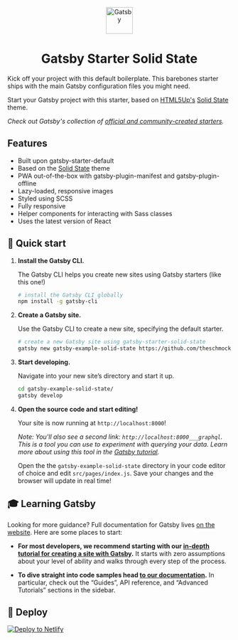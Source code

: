<p align="center">
  <a href="https://next.gatsbyjs.org">
    <img alt="Gatsby" src="https://www.gatsbyjs.org/monogram.svg" width="60" />
  </a>
</p>
<h1 align="center">
  Gatsby Starter Solid State
</h1>

Kick off your project with this default boilerplate. This barebones starter ships with the main Gatsby configuration files you might need. 

Start your Gatsby project with this starter, based on [HTML5Up's](https://html5up.net) [Solid State](https://html5up.net/solid-state) theme.

_Check out Gatsby's collection of [official and community-created starters](https://next.gatsbyjs.org/docs/gatsby-starters/)._

## Features
  * Built upon gatsby-starter-default
  * Based on the [Solid State](https://html5up.net/solid-state) theme
  * PWA out-of-the-box with gatsby-plugin-manifest and gatsby-plugin-offline
  * Lazy-loaded, responsive images
  * Styled using SCSS
  * Fully responsive
  * Helper components for interacting with Sass classes
  * Uses the latest version of React
  

## 🚀 Quick start

1.  **Install the Gatsby CLI.**

    The Gatsby CLI helps you create new sites using Gatsby starters (like this one!)

    ```sh
    # install the Gatsby CLI globally
    npm install -g gatsby-cli
    ```

2.  **Create a Gatsby site.**

    Use the Gatsby CLI to create a new site, specifying the default starter.

    ```sh
    # create a new Gatsby site using gatsby-starter-solid-state
    gatsby new gatsby-example-solid-state https://github.com/theschmocker/gatsby-starter-solid-state
    ```

3.  **Start developing.**

    Navigate into your new site’s directory and start it up.

    ```sh
    cd gatsby-example-solid-state/
    gatsby develop
    ```

4.  **Open the source code and start editing!**

    Your site is now running at `http://localhost:8000`!
    
    *Note: You'll also see a second link: `http://localhost:8000___graphql`. This is a tool you can use to experiment with querying your data. Learn more about using this tool in the [Gatsby tutorial](https://next.gatsbyjs.org/tutorial/part-five/#introducing-graphiql).*
    
    Open the the `gatsby-example-solid-state` directory in your code editor of choice and edit `src/pages/index.js`. Save your changes and the browser will update in real time!
    
## 🎓 Learning Gatsby

Looking for more guidance? Full documentation for Gatsby lives [on the website](https://next.gatsbyjs.org/). Here are some places to start:

-   **For most developers, we recommend starting with our [in-depth tutorial for creating a site with Gatsby](https://next.gatsbyjs.org/tutorial/).** It starts with zero assumptions about your level of ability and walks through every step of the process.

-   **To dive straight into code samples head [to our documentation](https://next.gatsbyjs.org/docs/).** In particular, check out the “Guides”, API reference, and “Advanced Tutorials” sections in the sidebar.

## 💫 Deploy

[![Deploy to Netlify](https://www.netlify.com/img/deploy/button.svg)](https://app.netlify.com/start/deploy?repository=https://github.com/gatsbyjs/gatsby-starter-default)
